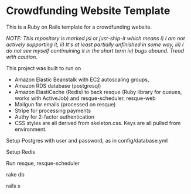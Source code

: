 # Crowdfunding Website Template

This is a Ruby on Rails template for a crowdfunding website.

*NOTE: This repository is marked jsi or just-ship-it which means i) I am not actively supporting it, ii) It's at least partially unfinished in some way, iii) I do not see myself continuining it in the short term iv) bugs abound. Tread with caution.*

This project was built to run on
* Amazon Elastic Beanstalk with EC2 autoscaling groups,
* Amazon RDS database (postgresql)
* Amazon ElastiCache (Redis) to back resque (Ruby library for queues, works with ActiveJob) and resque-scheduler, resque-web
* Mailgun for emails (processed on resque)
* Stripe for processing payments
* Authy for 2-factor authentication
* CSS styles are all derived from skeleton.css. Keys are all pulled from environment.

Setup Postgres with user and password, as in config/database.yml

Setup Redis

Run resque, resque-scheduler

rake db

rails s
